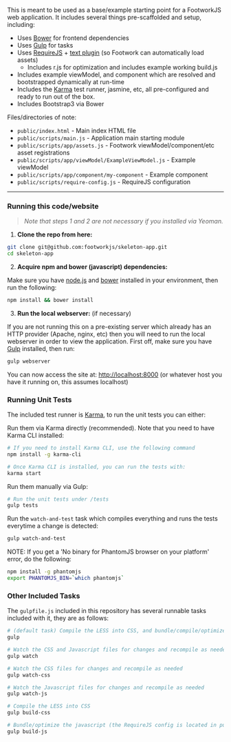 This is meant to be used as a base/example starting point for a FootworkJS web application. It includes several things pre-scaffolded and setup, including:

* Uses [Bower](http://bower.io/) for frontend dependencies
* Uses [Gulp](http://gulpjs.com/) for tasks
* Uses [RequireJS](http://requirejs.org/) + [text plugin](https://github.com/requirejs/text) (so Footwork can automatically load assets)
  * Includes r.js for optimization and includes example working build.js
* Includes example viewModel, and component which are resolved and bootstrapped dynamically at run-time
* Includes the [Karma](http://karma-runner.github.io) test runner, jasmine, etc, all pre-configured and ready to run out of the box.
* Includes Bootstrap3 via Bower

Files/directories of note:

* ```public/index.html``` - Main index HTML file
* ```public/scripts/main.js``` - Application main starting module
* ```public/scripts/app/assets.js``` - Footwork viewModel/component/etc asset registrations
* ```public/scripts/app/viewModel/ExampleViewModel.js``` - Example viewModel
* ```public/scripts/app/component/my-component``` - Example component
* ```public/scripts/require-config.js``` - RequireJS configuration

------

### Running this code/website

> *Note that steps 1 and 2 are not necessary if you installed via Yeoman.*

1) **Clone the repo from here:**

```bash
git clone git@github.com:footworkjs/skeleton-app.git
cd skeleton-app
```

2) **Acquire npm and bower (javascript) dependencies:**

Make sure you have [node.js](http://nodejs.org/) and [bower](http://bower.io/) installed in your environment, then run the following:

```bash
npm install && bower install
```

3) **Run the local webserver:** (if necessary)

If you are not running this on a pre-existing server which already has an HTTP provider (Apache, nginx, etc) then you will need to run the local webserver in order to view the application. First off, make sure you have [Gulp](http://gulpjs.com) installed, then run:

```bash
gulp webserver
```

You can now access the site at: [http://localhost:8000](http://localhost:8000) (or whatever host you have it running on, this assumes localhost)

### Running Unit Tests

The included test runner is [Karma](http://karma-runner.github.io/), to run the unit tests you can either:

Run them via Karma directly (recommended). Note that you need to have Karma CLI installed:
```bash
# If you need to install Karma CLI, use the following command
npm install -g karma-cli
```

```bash
# Once Karma CLI is installed, you can run the tests with:
karma start
```

Run them manually via Gulp:
```bash
# Run the unit tests under /tests
gulp tests
```

Run the ```watch-and-test``` task which compiles everything and runs the tests everytime a change is detected:
```bash
gulp watch-and-test
```

NOTE: If you get a 'No binary for PhantomJS browser on your platform' error, do the following:
```bash
npm install -g phantomjs
export PHANTOMJS_BIN=`which phantomjs`
```

### Other Included Tasks

The ```gulpfile.js``` included in this repository has several runnable tasks included with it, they are as follows:

```bash
# (default task) Compile the LESS into CSS, and bundle/compile/optimize the javascript
gulp
```

```bash
# Watch the CSS and Javascript files for changes and recompile as needed
gulp watch
```

```bash
# Watch the CSS files for changes and recompile as needed
gulp watch-css
```

```bash
# Watch the Javascript files for changes and recompile as needed
gulp watch-js
```

```bash
# Compile the LESS into CSS
gulp build-css
```

```bash
# Bundle/optimize the javascript (the RequireJS config is located in public/scripts/require-config.js)
gulp build-js
```
